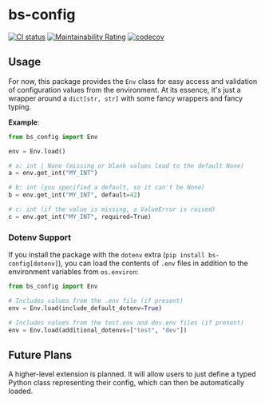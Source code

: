# bs-config

[![CI status][github-actions-image]][github-actions-link]
[![Maintainability Rating][sonarcloud-image]][sonarcloud-link]
[![codecov][codecov-image]][codecov-link]

[github-actions-image]: https://github.com/blindfoldedsurgery/bs-config/actions/workflows/workflow.yml/badge.svg
[github-actions-link]: https://github.com/blindfoldedsurgery/bs-config/actions/workflows/workflow.yml

[sonarcloud-image]: https://sonarcloud.io/api/project_badges/measure?project=BlindfoldedSurgery_bs-config&metric=sqale_rating
[sonarcloud-link]: https://sonarcloud.io/summary/new_code?id=BlindfoldedSurgery_bs-config

[codecov-image]: https://codecov.io/gh/BlindfoldedSurgery/bs-config/graph/badge.svg?token=GXR5GIAQ20
[codecov-link]: https://codecov.io/gh/BlindfoldedSurgery/bs-config
## Usage

For now, this package provides the `Env` class for easy access and validation of configuration
values from the environment. At its essence, it's just a wrapper around a `dict[str, str]` with
some fancy wrappers and fancy typing.

**Example**:

```python
from bs_config import Env

env = Env.load()

# a: int | None (missing or blank values lead to the default None)
a = env.get_int("MY_INT")

# b: int (you specified a default, so it can't be None)
b = env.get_int("MY_INT", default=42)

# c: int (if the value is missing, a ValueError is raised)
c = env.get_int("MY_INT", required=True)
```

### Dotenv Support

If you install the package with the `dotenv` extra (`pip install bs-config[dotenv]`), you can load
the contents of `.env` files in addition to the environment variables from `os.environ`:

```python
from bs_config import Env

# Includes values from the .env file (if present)
env = Env.load(include_default_dotenv=True)

# Includes values from the test.env and dev.env files (if present)
env = Env.load(additional_dotenvs=["test", "dev"])
```

## Future Plans

A higher-level extension is planned. It will allow users to just define a typed Python class
representing their config, which can then be automatically loaded.
